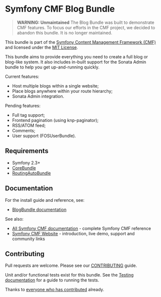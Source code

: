 # Symfony CMF Blog Bundle

 > **WARNING: Unmaintained** The Blog Bundle was built to demonstrate CMF features. To focus our efforts
 > in the CMF project, we decided to abandon this bundle. It is no longer maintained.

This bundle is part of the [Symfony Content Management Framework (CMF)](http://cmf.symfony.com/)
and licensed under the [MIT License](LICENSE).

This bundle aims to provide everything you need to create a full blog or
blog-like system. It also includes in-built support for the Sonata Admin
bundle to help you get up-and-running quickly.

Current features:

* Host multiple blogs within a single website;
* Place blogs anywhere within your route hierarchy;
* Sonata Admin integration.

Pending features:

* Full tag support;
* Frontend pagination (using knp-paginator);
* RSS/ATOM feed;
* Comments;
* User support (FOSUserBundle).


## Requirements

* Symfony 2.3+
* [CoreBundle](https://github.com/symfony-cmf/CoreBundle)
* [RoutingAutoBundle](https://github.com/symfony-cmf/RoutingAutoBundle)


## Documentation

For the install guide and reference, see:

* [BlogBundle documentation](http://symfony.com/doc/master/cmf/bundles/blog.html)

See also:

* [All Symfony CMF documentation](http://symfony.com/doc/master/cmf/index.html) - complete Symfony CMF reference
* [Symfony CMF Website](http://cmf.symfony.com/) - introduction, live demo, support and community links


## Contributing

Pull requests are welcome. Please see our [CONTRIBUTING](https://github.com/symfony-cmf/BlogBundle/blob/master/CONTRIBUTING.md) guide.

Unit and/or functional tests exist for this bundle. See the [Testing documentation](http://symfony.com/doc/master/cmf/components/testing.html) for a guide to running the tests.

Thanks to [everyone who has contributed](https://github.com/symfony-cmf/BlogBundle/contributors) already.
